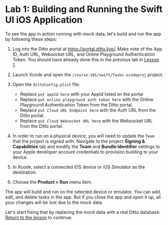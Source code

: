 # Lab 1: Building and Running the Swift UI iOS Application

To see the app in action running with mock data, let's build and run the app by following these steps:

1. Log into the Ditto portal at <https://portal.ditto.live/>.  Make note of the App ID, Auth URL, Websocket URL, and Online Playground Authentication Token.  You should have already done this in the previous lab in [Lesson 1](../../lesson_1/README.md).

2. Launch Xcode and open the `/course-101/swift/Tasks.xcodeproj` project.

3. Open the `dittoConfig.plist` file:
	- Replace `put appId here` with your AppId listed on the portal
	- Replace `put online playground auth token here` with the Online Playground Authentication Token from the Ditto portal.
	- Replace `put Cloud URL Endpoint here` with the Auth URL from the Ditto portal.
	- Replace `put Cloud Websocket URL here` with the Websocket URL from the Ditto portal.
4. In order to run on a physical device, you will need to update the `Team` that the project is signed with.  Navigate to the project **Signing & Capabilities** tab and modify the **Team** and **Bundle Identifier** settings to your Apple developer account credentials to provision building to your device.

5. In Xcode, select a connected iOS device or iOS Simulator as the destination.

6. Choose the **Product > Run** menu item.

The app will build and run on the selected device or emulator.  You can add, edit, and delete tasks in the app.  But if you close the app and open it up, all your changes will be lost due to the mock data.  

Let's start fixing that by replacing the mock data with a real Ditto database.  [Return to the lesson](../README.md) to continue.